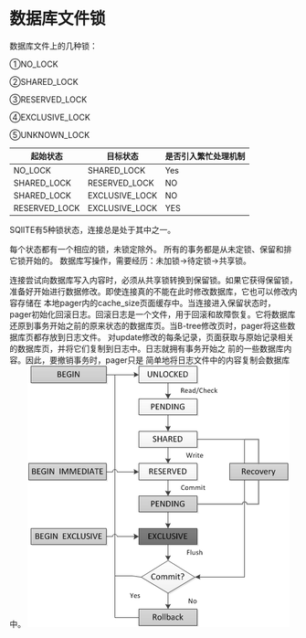 # 数据库文件锁
数据库文件上的几种锁：

①NO_LOCK

②SHARED_LOCK

③RESERVED_LOCK

④EXCLUSIVE_LOCK

⑤UNKNOWN_LOCK

|起始状态 | 目标状态 | 是否引入繁忙处理机制 |
| -- | -- | -- |
| NO_LOCK | SHARED_LOCK | Yes |
| SHARED_LOCK | RESERVED_LOCK | NO |
| SHARED_LOCK | EXCLUSIVE_LOCK | NO |
| RESERVED_LOCK | EXCLUSIVE_LOCK| YES |

 SQlITE有5种锁状态，连接总是处于其中之一。

  每个状态都有一个相应的锁，未锁定除外。
 所有的事务都是从未定锁、保留和排它锁开始的。
数据库写操作，需要经历：未加锁->待定锁->共享锁。

连接尝试向数据库写入内容时，必须从共享锁转换到保留锁。如果它获得保留锁，准备好开始进行数据修改。即使连接真的不能在此时修改数据库，它也可以修改内容存储在
本地pager内的cache_size页面缓存中。当连接进入保留状态时，pager初始化回滚日志。回滚日志是一个文件，用于回滚和故障恢复。它将数据库还原到事务开始之前的原来状态的数据库页。当B-tree修改页时，pager将这些数据库页都存放到日志文件。
 对update修改的每条记录，页面获取与原始记录相关的数据库页，并将它们复制到日志中。日志就拥有事务开始之
前的一些数据库内容。因此，要撤销事务时，pager只是
 简单地将日志文件中的内容复制会数据库中。
 <img src = "./8.png">

